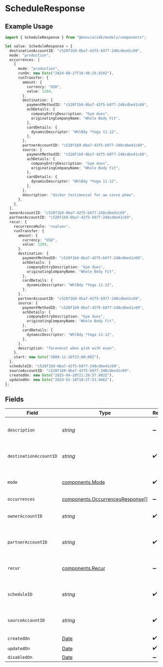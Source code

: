 # ScheduleResponse

## Example Usage

```typescript
import { ScheduleResponse } from "@moovio/sdk/models/components";

let value: ScheduleResponse = {
  destinationAccountID: "c520f1b9-0ba7-42f5-b977-248cdbe41c69",
  mode: "production",
  occurrences: [
    {
      mode: "production",
      runOn: new Date("2024-08-27T16:46:29.820Z"),
      runTransfer: {
        amount: {
          currency: "USD",
          value: 1204,
        },
        destination: {
          paymentMethodID: "c520f1b9-0ba7-42f5-b977-248cdbe41c69",
          achDetails: {
            companyEntryDescription: "Gym dues",
            originatingCompanyName: "Whole Body Fit",
          },
          cardDetails: {
            dynamicDescriptor: "WhlBdy *Yoga 11-12",
          },
        },
        partnerAccountID: "c520f1b9-0ba7-42f5-b977-248cdbe41c69",
        source: {
          paymentMethodID: "c520f1b9-0ba7-42f5-b977-248cdbe41c69",
          achDetails: {
            companyEntryDescription: "Gym dues",
            originatingCompanyName: "Whole Body Fit",
          },
          cardDetails: {
            dynamicDescriptor: "WhlBdy *Yoga 11-12",
          },
        },
        description: "dicker testimonial for aw since phew",
      },
    },
  ],
  ownerAccountID: "c520f1b9-0ba7-42f5-b977-248cdbe41c69",
  partnerAccountID: "c520f1b9-0ba7-42f5-b977-248cdbe41c69",
  recur: {
    recurrenceRule: "<value>",
    runTransfer: {
      amount: {
        currency: "USD",
        value: 1204,
      },
      destination: {
        paymentMethodID: "c520f1b9-0ba7-42f5-b977-248cdbe41c69",
        achDetails: {
          companyEntryDescription: "Gym dues",
          originatingCompanyName: "Whole Body Fit",
        },
        cardDetails: {
          dynamicDescriptor: "WhlBdy *Yoga 11-12",
        },
      },
      partnerAccountID: "c520f1b9-0ba7-42f5-b977-248cdbe41c69",
      source: {
        paymentMethodID: "c520f1b9-0ba7-42f5-b977-248cdbe41c69",
        achDetails: {
          companyEntryDescription: "Gym dues",
          originatingCompanyName: "Whole Body Fit",
        },
        cardDetails: {
          dynamicDescriptor: "WhlBdy *Yoga 11-12",
        },
      },
      description: "forenenst when pish with even",
    },
    start: new Date("2009-11-10T23:00:00Z"),
  },
  scheduleID: "c520f1b9-0ba7-42f5-b977-248cdbe41c69",
  sourceAccountID: "c520f1b9-0ba7-42f5-b977-248cdbe41c69",
  createdOn: new Date("2025-04-28T21:26:57.802Z"),
  updatedOn: new Date("2024-01-18T10:27:53.946Z"),
};
```

## Fields

| Field                                                                                         | Type                                                                                          | Required                                                                                      | Description                                                                                   | Example                                                                                       |
| --------------------------------------------------------------------------------------------- | --------------------------------------------------------------------------------------------- | --------------------------------------------------------------------------------------------- | --------------------------------------------------------------------------------------------- | --------------------------------------------------------------------------------------------- |
| `description`                                                                                 | *string*                                                                                      | :heavy_minus_sign:                                                                            | Simple description to place on the transfer.                                                  |                                                                                               |
| `destinationAccountID`                                                                        | *string*                                                                                      | :heavy_check_mark:                                                                            | N/A                                                                                           | c520f1b9-0ba7-42f5-b977-248cdbe41c69                                                          |
| `mode`                                                                                        | [components.Mode](../../models/components/mode.md)                                            | :heavy_check_mark:                                                                            | The operating mode for an account.                                                            | production                                                                                    |
| `occurrences`                                                                                 | [components.OccurrencesResponse](../../models/components/occurrencesresponse.md)[]            | :heavy_minus_sign:                                                                            | N/A                                                                                           |                                                                                               |
| `ownerAccountID`                                                                              | *string*                                                                                      | :heavy_check_mark:                                                                            | N/A                                                                                           | c520f1b9-0ba7-42f5-b977-248cdbe41c69                                                          |
| `partnerAccountID`                                                                            | *string*                                                                                      | :heavy_check_mark:                                                                            | N/A                                                                                           | c520f1b9-0ba7-42f5-b977-248cdbe41c69                                                          |
| `recur`                                                                                       | [components.Recur](../../models/components/recur.md)                                          | :heavy_minus_sign:                                                                            | Defines configuration for recurring transfers.                                                |                                                                                               |
| `scheduleID`                                                                                  | *string*                                                                                      | :heavy_check_mark:                                                                            | N/A                                                                                           | c520f1b9-0ba7-42f5-b977-248cdbe41c69                                                          |
| `sourceAccountID`                                                                             | *string*                                                                                      | :heavy_check_mark:                                                                            | N/A                                                                                           | c520f1b9-0ba7-42f5-b977-248cdbe41c69                                                          |
| `createdOn`                                                                                   | [Date](https://developer.mozilla.org/en-US/docs/Web/JavaScript/Reference/Global_Objects/Date) | :heavy_check_mark:                                                                            | N/A                                                                                           |                                                                                               |
| `updatedOn`                                                                                   | [Date](https://developer.mozilla.org/en-US/docs/Web/JavaScript/Reference/Global_Objects/Date) | :heavy_check_mark:                                                                            | N/A                                                                                           |                                                                                               |
| `disabledOn`                                                                                  | [Date](https://developer.mozilla.org/en-US/docs/Web/JavaScript/Reference/Global_Objects/Date) | :heavy_minus_sign:                                                                            | N/A                                                                                           |                                                                                               |